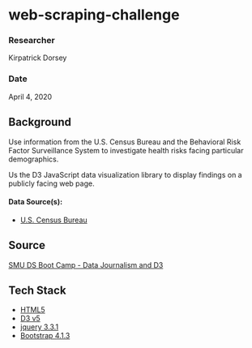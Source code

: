 # web-scraping-challenge

### Researcher
Kirpatrick Dorsey

### Date
April 4, 2020

## Background
Use information from the U.S. Census Bureau and the Behavioral Risk Factor Surveillance System to investigate health risks facing particular demographics.

Us the D3 JavaScript data visualization library to display findings on a publicly facing web page.

#### Data Source(s):
- [U.S. Census Bureau](https://data.census.gov/cedsci/)

## Source
[SMU DS Boot Camp - Data Journalism and D3](https://techbootcamps.smu.edu/data/)

## Tech Stack
- [HTML5](https://www.w3schools.com/html/html5_intro.asp)
- [D3 v5](https://d3js.org/)
- [jquery 3.3.1](https://jquery.com/)
- [Bootstrap 4.1.3](https://getbootstrap.com/)
